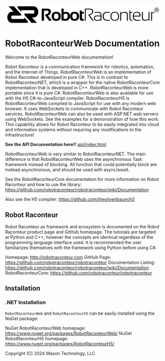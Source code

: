 <p align="center"><img src="images/logo-header.svg"></p>

# RobotRaconteurWeb Documentation

Welcome to the RobotRaconteurWeb documentation!

Robot Raconteur is a communication framework for robotics, automation, and the Internet of Things. RobotRaconteurWeb
is an implementation of Robot Raconteur developed in pure C#. This is in contrast to RobotRaconteurNET, which
is a wrapper for the native RobotRaconteurCore implementation that is developed in C++. RobotRaconteurWeb
is more portable since it is pure C#. RobotRaconteurWeb is also available for use with the H5 C#-to-JavaScript
compiler. RobotRaconteurH5 is RobotRaconteurWeb compiled to JavaScript for use with any modern web browser.
It uses WebSockets to communicate with Robot Raconteur services. RobotRaconteurWeb can also be used with ASP.NET
web servers using WebSockets. See the examples for a demonstration of how this work. This capability allows
for Robot Raconteur to be easily integrated into cloud and information systems without requiring any modifications
to the infrastructure!

**See the API Documentation here!!** [api/index.html](api/index.html)

RobotRaconteurWeb is very similar to RobotRaconteurNET. The main difference is that RobotRaconteurWeb
uses the asynchronous Task framework instead of blocking. All function that could potentially block
are instead asynchronous, and should be used with async/await.

See the RobotRaconteurCore documentation for more information on Robot Raconteur and how to use the library:
https://github.com/robotraconteur/robotraconteur/wiki/Documentation

Also see the H5 compiler: https://github.com/theolivenbaum/h5

## Robot Raconteur

Robot Raconteur as framework and ecosystem is documented on the Robot Raconteur product page and GitHub homepage.
The tutorials are targeted at Python and C++, however the concepts are identical regardless of the programming
language interface used. It is recommended the user familiarizes themselves with the framework using Python
before using C\#.

Homepage: http://robotraconteur.com
GitHub Page: https://github.com/robotraconteur/robotraconteur
Documentation Listing: https://github.com/robotraconteur/robotraconteur/wiki/Documentation
RobotRaconteurCore: https://github.com/robotraconteur/robotraconteur

## Installation
### .NET Installation

`RobotRaconteurWeb` and `RobotRaconteurh5` can be easily installed using the NuGet package:

NuGet RobotRaconteurWeb homepage: https://www.nuget.org/packages/RobotRaconteurWeb/
NuGet RobotRaconteurH5 homepage: https://www.nuget.org/packages/RobotRaconteurH5/

Copyright (C) 2024 Wason Technology, LLC
